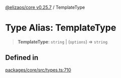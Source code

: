 [@elizaos/core v0.25.7](../index.md) / TemplateType

# Type Alias: TemplateType

> **TemplateType**: `string` \| (`options`) => `string`

## Defined in

[packages/core/src/types.ts:710](https://github.com/elizaOS/eliza/blob/main/packages/core/src/types.ts#L710)
